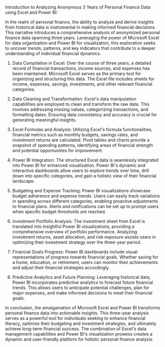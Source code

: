 Introduction to Analyzing Anonymous 3 Years of Personal Finance Data using Excel and Power BI:

In the realm of personal finance, the ability to analyze and derive insights from historical data is instrumental in making informed financial decisions. This narrative introduces a comprehensive analysis of anonymized personal finance data spanning three years. Leveraging the power of Microsoft Excel for data organization and Power BI for visualization, this exploration seeks to uncover trends, patterns, and key indicators that contribute to a deeper understanding of individual financial dynamics.

1. Data Compilation in Excel:
Over the course of three years, a detailed record of financial transactions, income sources, and expenses has been maintained. Microsoft Excel serves as the primary tool for organizing and structuring this data. The Excel file includes sheets for income, expenses, savings, investments, and other relevant financial categories.

2. Data Cleaning and Transformation:
Excel's data manipulation capabilities are employed to clean and transform the raw data. This involves addressing missing values, categorizing transactions, and formatting dates. Ensuring data consistency and accuracy is crucial for generating meaningful insights.

3. Excel Formulas and Analysis:
Utilizing Excel's formula functionalities, financial metrics such as monthly budgets, savings rates, and investment returns are calculated. Pivot tables and charts provide a snapshot of spending patterns, identifying areas of financial strength and potential opportunities for improvement.

4. Power BI Integration:
The structured Excel data is seamlessly integrated into Power BI for enhanced visualization. Power BI's dynamic and interactive dashboards allow users to explore trends over time, drill down into specific categories, and gain a holistic view of their financial landscape.

5. Budgeting and Expense Tracking:
Power BI visualizations showcase budget adherence and expense trends. Users can easily track variations in spending across different categories, enabling proactive adjustments to financial plans. Alerts and notifications can be set up to prompt users when specific budget thresholds are reached.

6. Investment Portfolio Analysis:
The investment sheet from Excel is translated into insightful Power BI visualizations, providing a comprehensive overview of portfolio performance. Analyzing investment returns, asset allocation, and risk exposure assists users in optimizing their investment strategy over the three-year period.

7. Financial Goals Progress:
Power BI dashboards include visual representations of progress towards financial goals. Whether saving for a home, education, or retirement, users can monitor their achievements and adjust their financial strategies accordingly.

8. Predictive Analytics and Future Planning:
Leveraging historical data, Power BI incorporates predictive analytics to forecast future financial trends. This allows users to anticipate potential challenges, plan for major expenses, and make informed decisions to meet their financial goals.

In conclusion, the amalgamation of Microsoft Excel and Power BI transforms personal finance data into actionable insights. This three-year analysis serves as a powerful tool for individuals seeking to enhance financial literacy, optimize their budgeting and investment strategies, and ultimately achieve long-term financial success. The combination of Excel's data management capabilities and Power BI's visualization prowess creates a dynamic and user-friendly platform for holistic personal finance analysis.
